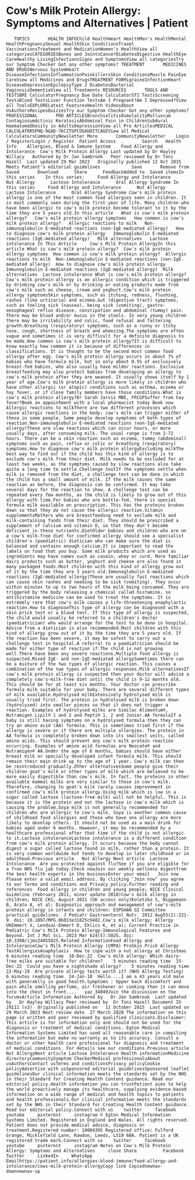 # Cow's Milk Protein Allergy: Symptoms and Alternatives | Patient

       TOPICS       HEALTH INFOChild HealthHeart HealthMen's HealthMental HealthPregnancySexual HealthSkin ConditionsTravel VaccinationsTreatment and MedicationWomen's HealthView all categoriesCATEGORIESBones and JointsCancerDiabetesDigestive HealthEye CareHealthy LivingInfectionsSigns and SymptomsView all categoriesTry our Symptom Checker Got any other symptoms? TREATMENT       MEDICINES AND DRUGSNervous SystemHeart DiseaseInfectionsInflammationPainkillersSkin ConditionsMuscle PainEye CareView all Medicines and DrugsTREATMENT FORMigraineInfectionHeart DiseaseDepressionEpilepsyType 2 DiabetesBacterial VaginosisDementiaView all Treatments RESOURCES       TOOLS AND TESTSBMI CalculatorPregnancy Due Date CalculatorSTI TestsScreening TestsBlood TestsLiver Function TestsAm I Pregnant?Am I Depressed?View all ToolsEXPLORELatest FeaturesHealth VideosAbout UsAuthorsRecipesQuizzesTry our Symptom Checker Got any other symptoms? PROFESSIONAL       PRO ARTICLESBronchiolitisOsmolalityMolluscum ContagiosumActinic KeratosisAbdominal Pain in ChildrenSubdural HaematomaObesity in AdultsDepressionView all Pro ArticlesMEDICAL CALCULATORSPHQ-9GAD-76CITGPCOGAUDITCAGEView all Medical CalculatorsCommunityNewsletter More       CommunityNewsletter    Login / RegisterLogin / Register  Patient Access  .       Search   Health Info    Allergies, Blood & Immune System    Food Allergy and Intolerance  Cow's Milk Protein Allergy Last updated by Dr Hayley Willacy   Authored by Dr Jan Sambrook   Peer reviewed by Dr Toni Hazell  Last updated 29 Mar 2023   Originally published 12 Oct 2015   Meets Patient’s editorial guidelines            Save       Remove from Saved       Download      Share      FeedbackAdded to  Saved itemsIn this series    In this series:     Food Allergy and Intolerance      Nut Allergy      Lactose Intolerance      Oral Allergy Syndrome In this series     Food Allergy and Intolerance      Nut Allergy      Lactose Intolerance      Oral Allergy Syndrome Cow's milk protein allergy is one of the most common food allergies seen in children. It is most commonly seen during the first year of life. Many children who have been allergic to cow's milk protein become tolerant to it by the time they are 5 years old.In this article   What is cow's milk protein allergy?   Cow's milk protein allergy symptoms   How common is cow's milk protein allergy?   Allergic reactions to milk   Non-immunoglobulin E-mediated reactions (non-IgE-mediated allergy)   How to diagnose cow's milk protein allergy   Immunoglobulin E-mediated reactions (IgE-mediated allergy)   Milk alternatives   Lactose intolerance In This Article     Cow's Milk Protein AllergyIn this article What is cow's milk protein allergy?  Cow's milk protein allergy symptoms  How common is cow's milk protein allergy?  Allergic reactions to milk  Non-immunoglobulin E-mediated reactions (non-IgE-mediated allergy)  How to diagnose cow's milk protein allergy  Immunoglobulin E-mediated reactions (IgE-mediated allergy)  Milk alternatives  Lactose intolerance What is cow's milk protein allergy?Cow's milk protein allergy is an allergic condition which is triggered by drinking cow's milk or by drinking or eating products made from cow's milk such as cheese, cream and yoghurt.Cow's milk protein allergy symptomsSkin symptoms, such as itching, redness, flushing, rashes (like urticaria) and eczema.Gut (digestive tract) symptoms, such as feeling sick (nausea), being sick (vomiting), gastro-oesophageal reflux disease, constipation and abdominal (tummy) pain. There may be blood and/or mucus in the stools. In very young children there may be irritability and colic, food refusal and faltering growth.Breathing (respiratory) symptoms, such as a runny or itchy nose, cough, shortness of breath and wheezing.The symptoms are often vague and sometimes it is very difficult for a definite diagnosis to be made.How common is cow's milk protein allergy?It is difficult to know exactly how common it is because of differences in classifications. It is thought to be the second most common food allergy after egg. Cow's milk protein allergy occurs in about 7% of babies who have formula milk, but in only about 0.5% of exclusively breast-fed babies, who also usually have milder reactions. Exclusive breastfeeding may also protect babies from developing an allergy to cow's milk protein after they are weaned. It usually shows itself by 1 year of age.Cow's milk protein allergy is more likely in children who have other allergic (or atopic) conditions such as asthma, eczema or hay fever, or if close family members have those conditions.What is cow's milk protein allergy?Dr Sarah Jarvis MBE, FRCGPSuffer from hay fever?Book an appointment with a local pharmacist today Book now Allergic reactions to milkThere are two different processes which cause allergic reactions in the body; cow's milk can trigger either of these in some people. Some people develop symptoms of both types of reaction.Non-immunoglobulin E-mediated reactions (non-IgE-mediated allergy)These are slow reactions which can occur hours, or more usually days, after consuming milk. The usual range is from 2-72 hours. There can be a skin reaction such as eczema, tummy (abdominal) symptoms such as pain, reflux or colic or breathing (respiratory) symptoms.How to diagnose cow's milk protein allergyExcluding milkThe best way to find out if the child has this kind of allergy is to exclude cow's milk from their diet. Milk needs to be excluded for at least two weeks, as the symptoms caused by slow reactions also take quite a long time to settle.Challenge testIf the symptoms settle when milk is removed from the diet, a challenge test can be done in which the child has a small amount of milk. If the milk causes the same reaction as before, the diagnosis can be confirmed. It may take several days for the reaction to show. A challenge test can be repeated every few months, as the child is likely to grow out of this allergy with time.For babies who are bottle-fed, there is special formula milk available on prescription. This has the proteins broken down so that they do not cause the allergic reaction.Vitamin supplementsMothers who are breastfeeding need to exclude milk and milk-containing foods from their diet. They should be prescribed a supplement of calcium and vitamin D, so that they don't become deficient in these nutrients.DietOlder babies and children who are on a cow's milk-free diet for confirmed allergy should see a specialist children's (paediatric) dietician who can make sure the diet is balanced and contains enough calcium.It is important to read the labels on food that you buy. Some milk products which are used as ingredients may have names such as casein, whey or curd. More familiar dairy products such as butter, yoghurt and cheese are also found in many packaged foods.Most children with this kind of allergy grow out of it by the time they are 3 years old.Immunoglobulin E-mediated reactions (IgE-mediated allergy)These are usually fast reactions which can cause skin rashes and needing to be sick (vomiting). They occur within minutes to up to two hours of the milk being consumed. They are triggered by the body releasing a chemical called histamine, so antihistamine medicine can be used to treat the symptoms. It is extremely rare that cow's milk causes a life-threatening anaphylactic reaction.How to diagnoseThis type of allergy can be diagnosed with a skin prick test or a blood test. If this type of allergy is suspected, the child would usually be referred to a children's doctor (paediatrician) who would arrange for the test to be done in hospital. Advice from a dietician is also recommended.Most children with this kind of allergy grow out of it by the time they are 5 years old. If the reaction has been severe, it may be safest to carry out a challenge test in hospital.A referral to a paediatrician should be made for either type of reaction if:The child is not growing well.There have been any severe reactions.Multiple food allergy is suspected.Mixed IgE- and non-IgE-mediated allergySometimes there can be a mixture of the two types of allergic reaction. This causes a combination of the two types of allergic responses.Milk alternativesIf cow's milk protein allergy is suspected then your doctor will advise a completely cow's-milk-free diet until the child is 9-12 months old. This should be for at least six months. Your doctor can prescribe formula milk suitable for your baby. There are several different types of milk available.Hydrolysed milkExtensively hydrolysed milk is usually tried first. The protein in hydrolysed milk is broken down (hydrolysed) into smaller pieces so that it does not trigger a reaction. Examples of hydrolysed milks are Similac Alimentum®, Nutramigen Lipil® 1 and 2 and Pepti® 1, 2 and Junior.AA formulaIf a baby is still having symptoms on a hydrolysed formula then they can try an amino acid (AA) formula. This is sometimes tried first if the allergy is severe or if there are multiple allergies. The protein in AA formula is completely broken down into its smallest units, called amino acids. This should prevent any cow's milk protein reaction occurring. Examples of amino acid formulas are Neocate® and Nutramigen® AA.Under the age of 6 months, babies should have either breast milk or specially developed infant formula milk. This should remain their main drink up to the age of 1 year. Cow's milk can then be reintroduced gradually.Other alternativesSome people give their children goat's milk or other types of milk which are believed to be more easily digestible than cow's milk. In fact, the proteins in other available mammal milks are very similar to those in cow's milk. Therefore, changing to goat's milk rarely causes improvement in confirmed cow's milk protein allergy.Using milk which is low in a sugar called lactose (lactose-free milk) will not be helpful. This is because it is the protein and not the lactose in cow's milk which is causing the problem.Soya milk is not generally recommended for children who are allergic to cow's milk. Soya is another common cause of childhood food allergies and those who have one allergy are more likely to develop others. It should not be used as a main drink for babies aged under 6 months. However, it may be recommended by a healthcare professional after that time if the child is not allergic to it.Lactose intoleranceLactose intolerance is a different condition from cow's milk protein allergy. It occurs because the body cannot digest a sugar called lactose found in milk, rather than a protein. It is very common worldwide but tends to develop in later childhood or in adulthood.Previous article   Nut Allergy Next article  Lactose Intolerance  Are you protected against flu?See if you are eligible for a free NHS flu jab today.Check nowJoin our weekly wellness digestfrom the best health experts in the businessEnter your email   Join now Please enter a valid email address. By clicking ‘Join now’ you agree to our Terms and conditions and Privacy policy.Further reading and references  Food allergy in children and young people; NICE Clinical Guideline (February 2011, minor update 2018)Cow's milk allergy in children; NICE CKS, August 2021 (UK access only)Koletzko S, Niggemann B, Arato A, et al; Diagnostic approach and management of cow's-milk protein allergy in infants and children: ESPGHAN GI Committee practical guidelines. J Pediatr Gastroenterol Nutr. 2012 Aug55(2):221-9. doi: 10.1097/MPG.0b013e31825c9482.Cow's milk allergy; Allergy UKEmmert V, Lendvai-Emmert D, Eklics K, et al; Current Practice in Pediatric Cow's Milk Protein Allergy-Immunological Features and Beyond. Int J Mol Sci. 2023 Mar 624(5):5025. doi: 10.3390/ijms24055025.Related InformationFood Allergy and IntoleranceCow's Milk Protein Allergy (CMPA) ProSkin Prick Allergy TestAllergiesAnaphylaxis  How to cope with a nut allergy at Christmas    6 minutes reading time  16-Dec-22  Cow's milk allergy: Which dairy-free milks are suitable for children?    5 minutes reading time  15-Dec-22  Could you have a nightshade allergy?    5 minutes reading time  22-May-19  Are private allergy tests worth it? (NHS Allergy Testing)    6 minutes reading time  24-Jan-18  Hello....I am a 43 years old male with generaklly in good health.Symptoms : Upper back discomfort and pain while smelling perfume, air freshener or cooking then it can move into the chest in front....   yaz_34049Join the discussion on the forumsArticle Information Authored by   Dr Jan Sambrook  Last updated by   Dr Hayley Willacy Peer reviewed by  Dr Toni Hazell Document ID  29111 (v3)  Originally published on   12 October 2015  Last updated on   29 March 2023 Next review date  27 March 2028 The information on this page is written and peer reviewed by qualified clinicians.Disclaimer: This article is for information only and should not be used for the diagnosis or treatment of medical conditions. Egton Medical Information Systems Limited has used all reasonable care in compiling the information but make no warranty as to its accuracy. Consult a doctor or other health care professional for diagnosis and treatment of medical conditions. For details see our conditions.Previous article  Nut AllergyNext article Lactose Intolerance Health informationMedicine directoryCommunitySymptom CheckerMedical professionalsAbout usAuthorsContact usTerms and conditionsPrivacy policyCookie policyAdvertise with usSponsored editorial guidelinesSponsored leaflet guidelinesOur clinical information meets the standards set by the NHS in their Standard for Creating Health Content guidance. Read our editorial policy.Health information you can trustPatient aims to help the world proactively manage its healthcare, supplying evidence-based information on a wide range of medical and health topics to patients and health professionals.Our clinical information meets the standards set by the NHS in their Standard for Creating Health Content guidance. Read our editorial policy.Connect with us    twitter     facebook     youtube     pinterest     instagram © Egton Medical Information Systems Limited. Registered in England and Wales. All rights reserved. Patient does not provide medical advice, diagnosis or treatment.Registered number: 10004395 Registered office: Fulford Grange, Micklefield Lane, Rawdon, Leeds, LS19 6BA. Patient is a UK registered trade mark.Connect with us    twitter     facebook     youtube     pinterest     instagram Notes on Cow's Milk Protein Allergy: Symptoms and Alternatives     close Share          Facebook     Twitter     LinkedIn     WhatsApp     Emailhttps://patient.info/allergies-blood-immune/food-allergy-and-intolerance/cows-milk-protein-allergyCopy link Copiednewnav-downnewnav-up


